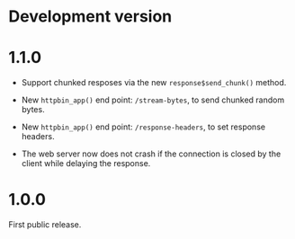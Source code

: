 
# Development version

# 1.1.0

* Support chunked resposes via the new `response$send_chunk()` method.

* New `httpbin_app()` end point: `/stream-bytes`, to send chunked
  random bytes.

* New `httpbin_app()` end point: `/response-headers`, to set response
  headers.

* The web server now does not crash if the connection is closed by the
  client while delaying the response.

# 1.0.0

First public release.
